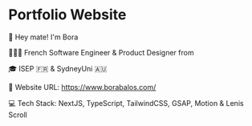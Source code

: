 # Portfolio Website

👋 Hey mate! I'm Bora

🧑🏻‍💻 French Software Engineer & Product Designer from 

🎓 ISEP 🇫🇷 & SydneyUni 🇦🇺

👀 Website URL: https://www.borabalos.com/ 

💻 Tech Stack: NextJS, TypeScript, TailwindCSS, GSAP, Motion & Lenis Scroll
